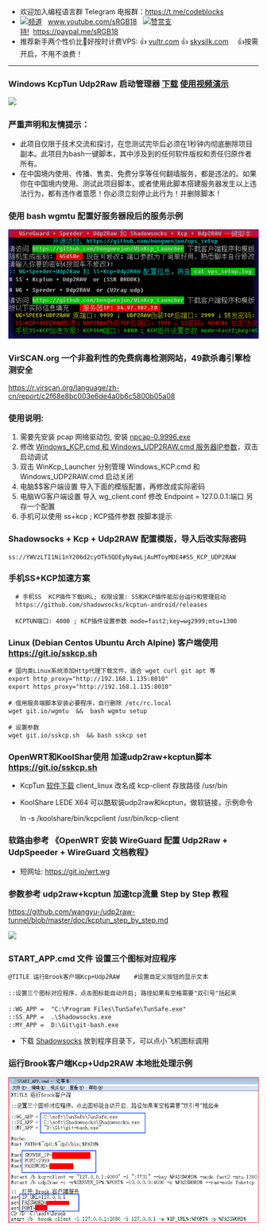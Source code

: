 - 欢迎加入编程语言群 Telegram 电报群：https://t.me/codeblocks
- [![](https://raw.githubusercontent.com/hongwenjun/vps_setup/master/img/youtube.png)频道](https://www.youtube.com/sRGB18/videos) &nbsp;&nbsp;www.youtube.com/sRGB18 &nbsp;&nbsp;[![](https://raw.githubusercontent.com/hongwenjun/vps_setup/master/img/paypal.png)赞赏支持!](https://paypal.me/sRGB18)&nbsp;&nbsp;https://paypal.me/sRGB18
- 推荐新手两个性价比:100:好按时计费VPS: :+1: [vultr.com](https://www.vultr.com/?ref=7425413) :+1: [skysilk.com](https://www.skysilk.com/ref/Xmr9xL1Bnf) 　:+1:按需开启，不用不浪费！
---
### Windows KcpTun Udp2Raw 启动管理器  [下载](https://github.com/hongwenjun/WinKcp_Launcher/archive/master.zip)  [使用视频演示](https://youtu.be/uwpQ6DLB_OU)
![](https://raw.githubusercontent.com/hongwenjun/WinKcp_Launcher/master/gui.gif)

### 严重声明和友情提示：
- 此项目仅限于技术交流和探讨，在您测试完毕后必须在1秒钟内彻底删除项目副本。此项目为bash一键脚本，其中涉及到的任何软件版权和责任归原作者所有。
- 在中国境内使用、传播、售卖、免费分享等任何翻墙服务，都是违法的。如果你在中国境内使用、测试此项目脚本，或者使用此脚本搭建服务器发生以上违法行为，都有违作者意愿！你必须立刻停止此行为！并删除脚本！

### 使用 bash wgmtu 配置好服务器段后的服务示例
![](https://raw.githubusercontent.com/hongwenjun/img/master/ss_wg.png)

### VirSCAN.org 一个非盈利性的免费病毒检测网站，49款杀毒引擎检测安全
  https://r.virscan.org/language/zh-cn/report/c2f68e8bc003e6de4a0b6c5800b05a08

### 使用说明:
1. 需要先安装 pcap 网络驱动包, 安装 [npcap-0.9996.exe](https://nmap.org/npcap/)
2. 修改 [Windows_KCP.cmd 和 Windows_UDP2RAW.cmd 服务器IP参数](https://github.com/hongwenjun/WinKcp_Launcher/tree/master/template)，双击启动调试
3. 双击 WinKcp_Launcher 分别管理  Windows_KCP.cmd 和 Windows_UDP2RAW.cmd 启动关闭
4. 电脑$$客户端设置  导入下面的模版配置，再修改成实际密码
5. 电脑WG客户端设置  导入 wg_client.conf 修改 Endpoint = 127.0.0.1:端口 另存一个配置
6. 手机可以使用 ss+kcp ; KCP插件参数 按脚本提示

### Shadowsocks + Kcp + Udp2RAW  配置模版，导入后改实际密码

```
ss://YWVzLTI1Ni1nY206d2cyOTk5QDEyNy4wLjAuMToyMDE4#SS_KCP_UDP2RAW
```

### 手机SS+KCP加速方案
```
  # 手机SS  KCP插件下载URL; 权限设置: SS和KCP插件能后台运行和管理启动
  https://github.com/shadowsocks/kcptun-android/releases

  KCPTUN端口: 4000 ; KCP插件设置参数 mode=fast2;key=wg2999;mtu=1300
```

### Linux (Debian Centos Ubuntu Arch Alpine) 客户端使用 https://git.io/sskcp.sh
```
# 国内类Linux系统添加Http代理下载文件，适合 wget curl git apt 等
export http_proxy="http://192.168.1.135:8010"
export https_proxy="http://192.168.1.135:8010"

# 借用服务端脚本安装必要程序，自行删除 /etc/rc.local
wget git.io/wgmtu  &&  bash wgmtu setup

# 设置参数
wget git.io/sskcp.sh  && bash sskcp set

```

### OpenWRT和KoolShar使用 加速udp2raw+kcptun脚本 https://git.io/sskcp.sh
- KcpTun [软件下载](https://github.com/xtaci/kcptun/releases) client_linux 改名成 kcp-client 存放路径 /usr/bin
- KoolShare LEDE X64 可以酷软装udp2raw和kcptun，做软链接，示例命令

    ln -s /koolshare/bin/kcpclient /usr/bin/kcp-client

### 软路由参考 《OpenWRT 安装 WireGuard 配置 Udp2Raw + UdpSpeeder + WireGuard 文档教程》
- 短网址: https://git.io/wrt.wg

### 参数参考  udp2raw+kcptun 加速tcp流量 Step by Step 教程
https://github.com/wangyu-/udp2raw-tunnel/blob/master/doc/kcptun_step_by_step.md

![](https://raw.githubusercontent.com/hongwenjun/vps_setup/master/img/speed_raw.png)


### START_APP.cmd 文件 设置三个图标对应程序

```
@TITLE 运行Brook客户端Kcp+Udp2RAW    #设置自定义按钮的显示文本

::设置三个图标对应程序，点击图标能自动开启; 路径如果有空格需要"双引号"括起来

::WG_APP =  "C:\Program Files\TunSafe\TunSafe.exe"
::SS_APP =  .\Shadowsocks.exe
::MY_APP =  D:\Git\git-bash.exe

```
- 下载 [Shadowsocks](https://github.com/shadowsocks/shadowsocks-windows) 放到程序目录下，可以点小飞机图标调用


### 运行Brook客户端Kcp+Udp2RAW 本地批处理示例
![](https://raw.githubusercontent.com/hongwenjun/img/master/brook_kcp.png)
